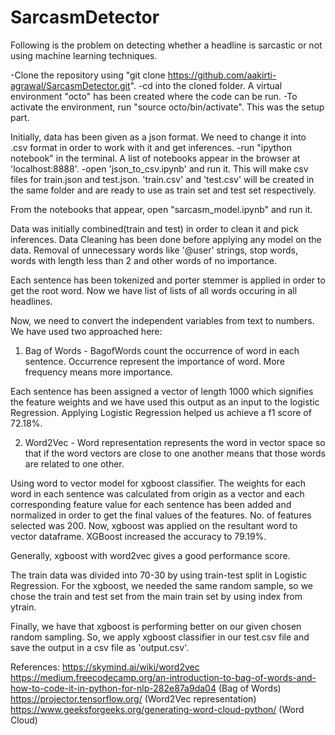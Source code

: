 # SarcasmDetector

Following is the problem on detecting whether a headline is sarcastic or not using machine learning techniques.

-Clone the repository using "git clone https://github.com/aakirti-agrawal/SarcasmDetector.git".
-cd into the cloned folder.
A virtual environment "octo" has been created where the code can be run.
-To activate the environment, run "source octo/bin/activate".
This was the setup part.

Initially, data has been given as a json format. We need to change it into .csv format in order to work with it
and get inferences.
-run "ipython notebook" in the terminal.
A list of notebooks appear in the browser at 'localhost:8888'.
-open 'json_to_csv.ipynb' and run it. This will make csv files for train.json and test.json.
'train.csv' and 'test.csv' will be created in the same folder and are ready to use as train set and test set respectively.

From the notebooks that appear, open "sarcasm_model.ipynb" and run it.

Data was initially combined(train and test) in order to clean it and pick inferences.
Data Cleaning has been done before applying any model on the data.
Removal of unnecessary words like '@user' strings, stop words, words with length less than 2 and other words of no importance.

Each sentence has been tokenized and porter stemmer is applied in order to get the root word.
Now we have list of lists of all words occuring in all headlines.

Now, we need to convert the independent variables from text to numbers.
We have used two approached here:
1. Bag of Words - BagofWords count the occurrence of word in each sentence. Occurrence represent the importance of word. More frequency means more importance.

Each sentence has been assigned a vector of length 1000 which signifies the feature weights and we have used this output      as an input to the logistic Regression. Applying Logistic Regression helped us achieve a f1 score of 72.18%.

2. Word2Vec - Word representation represents the word in vector space so that if the word vectors are close to one another means that those words are related to one other.

Using word to vector model for xgboost classifier. The weights for each word in each sentence was calculated from origin      as a vector and each corresponding feature value for each sentence has been added and normalized in order to get the final    values of the features. No. of features selected was 200. Now, xgboost was applied on the resultant word to vector            dataframe. XGBoost increased the accuracy to 79.19%.

Generally, xgboost with word2vec gives a good performance score.

The train data was divided into 70-30 by using train-test split in Logistic Regression.
For the xgboost, we needed the same random sample, so we chose the train and test set from the main train set by using index from ytrain.

Finally, we have that xgboost is performing better on our given chosen random sampling. So, we apply xgboost classifier in our test.csv file and save the output in a csv file as 'output.csv'.

References:
https://skymind.ai/wiki/word2vec
https://medium.freecodecamp.org/an-introduction-to-bag-of-words-and-how-to-code-it-in-python-for-nlp-282e87a9da04 (Bag of Words)
https://projector.tensorflow.org/ (Word2Vec representation)
https://www.geeksforgeeks.org/generating-word-cloud-python/ (Word Cloud)
